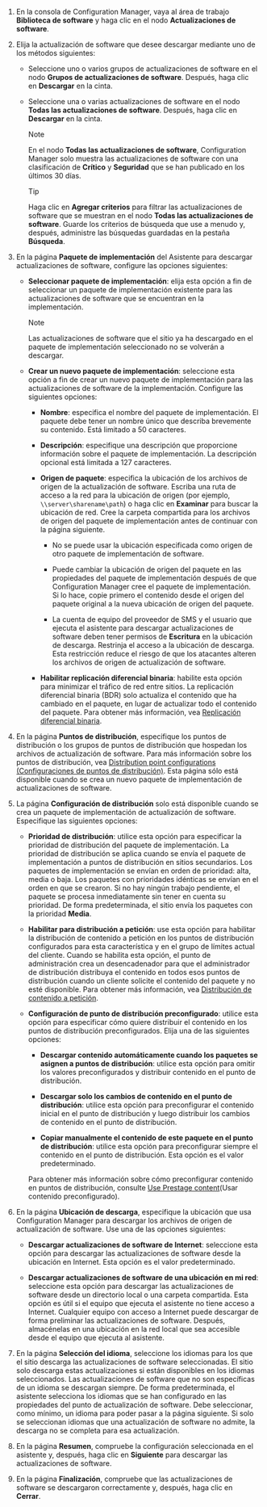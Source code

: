 1.  En la consola de Configuration Manager, vaya al área de trabajo **Biblioteca de software** y haga clic en el nodo **Actualizaciones de software**.  

2.  Elija la actualización de software que desee descargar mediante uno de los métodos siguientes:  

    -   Seleccione uno o varios grupos de actualizaciones de software en el nodo **Grupos de actualizaciones de software**. Después, haga clic en **Descargar** en la cinta.  

    -   Seleccione una o varias actualizaciones de software en el nodo **Todas las actualizaciones de software**. Después, haga clic en **Descargar** en la cinta.  

        > [!NOTE]  
        >  En el nodo **Todas las actualizaciones de software**, Configuration Manager solo muestra las actualizaciones de software con una clasificación de **Crítico** y **Seguridad** que se han publicado en los últimos 30 días.  

        > [!TIP]  
        >  Haga clic en **Agregar criterios** para filtrar las actualizaciones de software que se muestran en el nodo **Todas las actualizaciones de software**. Guarde los criterios de búsqueda que use a menudo y, después, administre las búsquedas guardadas en la pestaña **Búsqueda**.  


3.  En la página **Paquete de implementación** del Asistente para descargar actualizaciones de software, configure las opciones siguientes:  

    -  **Seleccionar paquete de implementación**: elija esta opción a fin de seleccionar un paquete de implementación existente para las actualizaciones de software que se encuentran en la implementación.  

        > [!NOTE]  
        >  Las actualizaciones de software que el sitio ya ha descargado en el paquete de implementación seleccionado no se volverán a descargar.  

    -  **Crear un nuevo paquete de implementación**: seleccione esta opción a fin de crear un nuevo paquete de implementación para las actualizaciones de software de la implementación. Configure las siguientes opciones:  

        -   **Nombre**: especifica el nombre del paquete de implementación. El paquete debe tener un nombre único que describa brevemente su contenido. Está limitado a 50 caracteres.  

        -   **Descripción**: especifique una descripción que proporcione información sobre el paquete de implementación. La descripción opcional está limitada a 127 caracteres.    

        -   **Origen de paquete**: especifica la ubicación de los archivos de origen de la actualización de software. Escriba una ruta de acceso a la red para la ubicación de origen (por ejemplo, `\\server\sharename\path`) o haga clic en **Examinar** para buscar la ubicación de red. Cree la carpeta compartida para los archivos de origen del paquete de implementación antes de continuar con la página siguiente.  

             - No se puede usar la ubicación especificada como origen de otro paquete de implementación de software.  

             - Puede cambiar la ubicación de origen del paquete en las propiedades del paquete de implementación después de que Configuration Manager cree el paquete de implementación. Si lo hace, copie primero el contenido desde el origen del paquete original a la nueva ubicación de origen del paquete.  

             -  La cuenta de equipo del proveedor de SMS y el usuario que ejecuta el asistente para descargar actualizaciones de software deben tener permisos de **Escritura** en la ubicación de descarga. Restrinja el acceso a la ubicación de descarga. Esta restricción reduce el riesgo de que los atacantes alteren los archivos de origen de actualización de software.  

        - **Habilitar replicación diferencial binaria**: habilite esta opción para minimizar el tráfico de red entre sitios. La replicación diferencial binaria (BDR) solo actualiza el contenido que ha cambiado en el paquete, en lugar de actualizar todo el contenido del paquete. Para obtener más información, vea [Replicación diferencial binaria](/sccm/core/plan-design/hierarchy/fundamental-concepts-for-content-management#binary-differential-replication).  

4.  En la página **Puntos de distribución**, especifique los puntos de distribución o los grupos de puntos de distribución que hospedan los archivos de actualización de software. Para más información sobre los puntos de distribución, vea [Distribution point configurations (Configuraciones de puntos de distribución)](/sccm/core/servers/deploy/configure/install-and-configure-distribution-points#bkmk_configs). Esta página sólo está disponible cuando se crea un nuevo paquete de implementación de actualizaciones de software.  

5.  La página **Configuración de distribución** solo está disponible cuando se crea un paquete de implementación de actualización de software. Especifique las siguientes opciones:  

    -   **Prioridad de distribución**: utilice esta opción para especificar la prioridad de distribución del paquete de implementación. La prioridad de distribución se aplica cuando se envía el paquete de implementación a puntos de distribución en sitios secundarios. Los paquetes de implementación se envían en orden de prioridad: alta, media o baja. Los paquetes con prioridades idénticas se envían en el orden en que se crearon. Si no hay ningún trabajo pendiente, el paquete se procesa inmediatamente sin tener en cuenta su prioridad. De forma predeterminada, el sitio envía los paquetes con la prioridad **Media**.  

    -   **Habilitar para distribución a petición**: use esta opción para habilitar la distribución de contenido a petición en los puntos de distribución configurados para esta característica y en el grupo de límites actual del cliente. Cuando se habilita esta opción, el punto de administración crea un desencadenador para que el administrador de distribución distribuya el contenido en todos esos puntos de distribución cuando un cliente solicite el contenido del paquete y no esté disponible. Para obtener más información, vea [Distribución de contenido a petición](/sccm/core/plan-design/hierarchy/fundamental-concepts-for-content-management#on-demand-content-distribution).  

    -   **Configuración de punto de distribución preconfigurado**: utilice esta opción para especificar cómo quiere distribuir el contenido en los puntos de distribución preconfigurados. Elija una de las siguientes opciones:  

        -   **Descargar contenido automáticamente cuando los paquetes se asignen a puntos de distribución**: utilice esta opción para omitir los valores preconfigurados y distribuir contenido en el punto de distribución.   

        -   **Descargar solo los cambios de contenido en el punto de distribución**: utilice esta opción para preconfigurar el contenido inicial en el punto de distribución y luego distribuir los cambios de contenido en el punto de distribución.  

        -   **Copiar manualmente el contenido de este paquete en el punto de distribución**: utilice esta opción para preconfigurar siempre el contenido en el punto de distribución. Esta opción es el valor predeterminado.  

        Para obtener más información sobre cómo preconfigurar contenido en puntos de distribución, consulte [Use Prestage content](/sccm/core/servers/deploy/configure/deploy-and-manage-content#bkmk_prestage)(Usar contenido preconfigurado).  


6.  En la página **Ubicación de descarga**, especifique la ubicación que usa Configuration Manager para descargar los archivos de origen de actualización de software. Use una de las opciones siguientes:  

    -   **Descargar actualizaciones de software de Internet**: seleccione esta opción para descargar las actualizaciones de software desde la ubicación en Internet. Esta opción es el valor predeterminado.  

    -   **Descargar actualizaciones de software de una ubicación en mi red**: seleccione esta opción para descargar las actualizaciones de software desde un directorio local o una carpeta compartida. Esta opción es útil si el equipo que ejecuta el asistente no tiene acceso a Internet. Cualquier equipo con acceso a Internet puede descargar de forma preliminar las actualizaciones de software. Después, almacénelas en una ubicación en la red local que sea accesible desde el equipo que ejecuta al asistente.  


7.  En la página **Selección del idioma**, seleccione los idiomas para los que el sitio descarga las actualizaciones de software seleccionadas. El sitio solo descarga estas actualizaciones si están disponibles en los idiomas seleccionados. Las actualizaciones de software que no son específicas de un idioma se descargan siempre. De forma predeterminada, el asistente selecciona los idiomas que se han configurado en las propiedades del punto de actualización de software. Debe seleccionar, como mínimo, un idioma para poder pasar a la página siguiente. Si solo se seleccionan idiomas que una actualización de software no admite, la descarga no se completa para esa actualización.  

8. En la página **Resumen**, compruebe la configuración seleccionada en el asistente y, después, haga clic en **Siguiente** para descargar las actualizaciones de software.  

9. En la página **Finalización**, compruebe que las actualizaciones de software se descargaron correctamente y, después, haga clic en **Cerrar**.  
